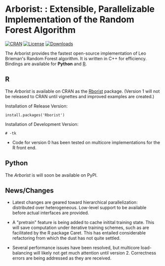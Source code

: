
Arborist: : Extensible, Parallelizable Implementation of the Random Forest Algorithm
====

[![CRAN](http://www.r-pkg.org/badges/version/Rborist)](https://cran.rstudio.com/web/packages/Rborist/index.html) 
[![License](http://img.shields.io/badge/license-GPL%20%28%3E=%202%29-brightgreen.svg?style=flat)](http://www.gnu.org/licenses/gpl-2.0.html) 
[![Downloads](http://cranlogs.r-pkg.org/badges/hash?color=brightgreen)](http://www.r-pkg.org/pkg/Rborist)

The Arborist provides the fastest open-source implementation of Leo Brieman's Random Forest algorithm. It is written in C++ for efficiency. Bindings are available for **Python** and [R](https://cran.r-project.org/web/packages/Rborist/index.html).


R
----

The *Arborist* is available on CRAN as the [Rborist](https://cran.r-project.org/web/packages/Rborist/index.html) package.  (Version 1 will not be released to CRAN until vignettes and improved examples are created.)

Installation of Release Version:

    install.packages('Rborist')


Installation of Development Version:

    # -tk


- Code for version 0 has been tested on multicore implementations for the R front end.

Python
----

The *Arborist* is will soon be available on PyPI.

    

 

News/Changes
----

- Latest changes are geared toward hierarchical parallelization: distributed over heterogeneous. Low-level support to be available before actual interfaces are provided.

- A "pretrain" feature is being added to cache initital training state.  This will save computation under iterative training schemes, such as are facilitated by the R package Caret.  This has entailed considerable refactoring from which the dust has not quite settled.

- Several performance issues have been resolved, but multicore load-balancing will likely not get much attention until version 2.
Correctness errors are being addressed as they are received.

